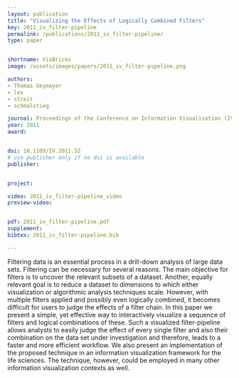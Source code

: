 ```yaml
---
layout: publication
title: "Visualizing the Effects of Logically Combined Filters"
key: 2011_iv_filter-pipeline
permalink: /publications/2011_iv_filter-pipeline/
type: paper


shortname: VisBricks
image: /assets/images/papers/2011_iv_filter-pipeline.png

authors:
- Thomas Geymayer
- lex
- streit
- schmalstieg

journal: Proceedings of the Conference on Information Visualisation (IV’2011), pp. 47-52
year: 2011
award: 


doi: 10.1109/IV.2011.52
# use publisher only if no doi is available
publisher: 


project:

video: 2011_iv_filter-pipeline_video
preview-video:


pdf: 2011_iv_filter-pipeline.pdf
supplement:
bibtex: 2011_iv_filter-pipeline.bib

---
```


Filtering data is an essential process in a drill-down analysis of large data sets. Filtering can be necessary for several reasons. The main objective for filters is to uncover the relevant subsets of a dataset. Another, equally relevant goal is to reduce a dataset to dimensions to which either visualization or algorithmic analysis techniques scale. However, with multiple filters applied and possibly even logically combined, it becomes difficult for users to judge the effects of a filter chain. In this paper we present a simple, yet effective way to interactively visualize a sequence of filters and logical combinations of these. Such a visualized filter-pipeline allows analysts to easily judge the effect of every single filter and also their combination on the data set under investigation and therefore, leads to a faster and
more efficient workflow. We also present an implementation of the proposed technique in an information visualization framework for the life sciences. The technique, however, could be employed in many other information visualization contexts as well.


